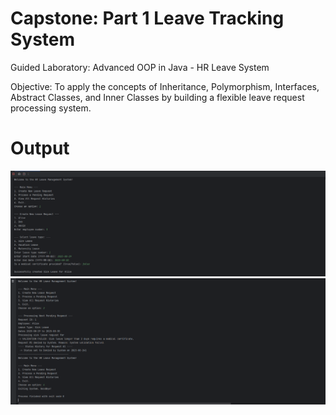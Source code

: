 # Capstone: Part 1 Leave Tracking System
Guided Laboratory: Advanced OOP in Java - HR Leave System

Objective: To apply the concepts of Inheritance, Polymorphism, Interfaces, Abstract Classes, and Inner Classes by building a flexible leave request processing system.

# Output
![Alt text](src/main/resources/img/Caps2_Screenshot_01.png)
![Alt text](src/main/resources/img/Caps2_Screenshot_02.png)
